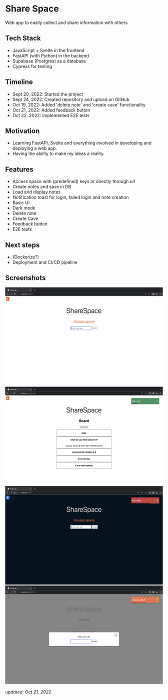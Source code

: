 # Share Space
Web app to easily collect and share information with others

## Tech Stack
* JavaScript + Svelte in the frontend
* FastAPI (with Python) in the backend
* Supabase (Postgres) as a database
* Cypress for testing

## Timeline
* Sept 20, 2022: Started the project
* Sept 24, 2022: Created repository and upload on GitHub
* Oct 19, 2022: Added 'delete note' and 'create cave' functionality
* Oct 21, 2022: Added feedback button
* Oct 22, 2022: Implemented E2E tests

## Motivation
* Learning FastAPI, Svelte and everything involved in developing and deploying a web app. 
* Having the ability to make my ideas a reality.

## Features
* Access space with (predefined) keys or directly through url
* Create notes and save in DB
* Load and display notes
* Notification toast for login, failed login and note creation
* Basic UI
* Dark mode
* Delete note
* Create Cave
* Feedback button
* E2E tests

## Next steps
* (Dockerize?)
* Deployment and CI/CD pipeline


## Screenshots
![](/docs/img/ss1.png)
![](/docs/img/ss2.png)
![](/docs/img/ss3.png)
![](/docs/img/ss4.png)


*updated: Oct 21, 2022*